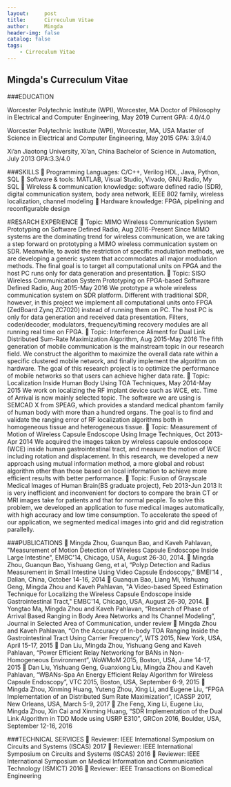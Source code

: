 ```yaml
---
layout:     post
title:      Cirreculum Vitae
author:     Mingda
header-img: false
catalog: false
tags:
    - Cirreculum Vitae
---
```

## Mingda's Curreculum Vitae

###EDUCATION 

Worcester Polytechnic Institute (WPI), Worcester, MA
Doctor of Philosophy in Electrical and Computer Engineering, May 2019
Current GPA: 4.0/4.0

Worcester Polytechnic Institute (WPI), Worcester, MA, USA
Master of Science in Electrical and Computer Engineering, May 2015
GPA: 3.9/4.0

Xi’an Jiaotong University, Xi’an, China
Bachelor of Science in Automation, July 2013
GPA:3.3/4.0

###SKILLS 
	Programming Languages: C/C++, Verilog HDL, Java, Python, SQL
	Software & tools: MATLAB, Visual Studio, Vivado, GNU Radio, My SQL
	Wireless & communication knowledge: software defined radio (SDR), digital communication system, body area network, IEEE 802 family, wireless localization, channel modeling
	Hardware knowledge: FPGA, pipelining and reconfigurable design

#RESARCH EXPERIENCE
	Topic: MIMO Wireless Communication System Prototyping on Software Defined Radio, Aug 2016-Present
Since MIMO systems are the dominating trend for wireless communication, we are taking a step forward on prototyping a MIMO wireless communication system on SDR. Meanwhile, to avoid the restriction of specific modulation methods, we are developing a generic system that accommodates all major modulation methods. The final goal is to target all computational units on FPGA and the host PC runs only for data generation and presentation.
	Topic: SISO Wireless Communication System Prototyping on FPGA-based Software Defined Radio, Aug 2015-May 2016
We prototype a whole wireless communication system on SDR platform. Different with traditional SDR, however, in this project we implement all computational units onto FPGA (ZedBoard Zynq ZC7020) instead of running them on PC. The host PC is only for data generation and received data presentation. Filters, coder/decoder, modulators, frequency/timing recovery modules are all running real time on FPGA.
	Topic: Interference Aliment for Dual Link Distributed Sum-Rate Maximization Algorithm, Aug 2015-May 2016
The fifth generation of mobile communication is the mainstream topic in our research field. We construct the algorithm to maximize the overall data rate within a specific clustered mobile network, and finally implement the algorithm on hardware. The goal of this research project is to optimize the performance of mobile networks so that users can achieve higher data rate.
	Topic: Localization Inside Human Body Using TOA Techniques, May 2014-May 2015
We work on localizing the RF implant device such as WCE, etc. Time of Arrival is now mainly selected topic. The software we are using is SEMCAD X from SPEAG, which provides a standard medical phantom family of human body with more than a hundred organs. The goal is to find and validate the ranging error of RF localization algorithms both in homogeneous tissue and heterogeneous tissue.
	Topic: Measurement of Motion of Wireless Capsule Endoscope Using Image Techniques, Oct 2013-Apr 2014
We acquired the images taken by wireless capsule endoscope (WCE) inside human gastrointestinal tract, and measure the motion of WCE including rotation and displacement. In this research, we developed a new approach using mutual information method, a more global and robust algorithm other than those based on local information to achieve more efficient results with better performance.
	Topic: Fusion of Grayscale Medical Images of Human Brain(BS graduate project), Feb 2013-Jun 2013
It is very inefficient and inconvenient for doctors to compare the brain CT or MRI images take for patients and that for normal people. To solve this problem, we developed an application to fuse medical images automatically, with high accuracy and low time consumption. To accelerate the speed of our application, we segmented medical images into grid and did registration parallelly.

###PUBLICATIONS
	Mingda Zhou, Guanqun Bao, and Kaveh Pahlavan, "Measurement of Motion Detection of Wireless Capsule Endoscope Inside Large Intestine", EMBC'14, Chicago, USA, August 26-30, 2014.
	Mingda Zhou, Guanqun Bao, Yishuang Geng, et al, “Polyp Detection and Radius Measurement in Small Intestine Using Video Capsule Endoscopy,” BMEI’14 , Dalian, China, October 14-16, 2014
	Guanqun Bao, Liang Mi, Yishuang Geng, Mingda Zhou and Kaveh Pahlavan, "A Video-based Speed Estimation Technique for Localizing the Wireless Capsule Endoscope inside Gastrointestinal Tract," EMBC'14, Chicago, USA, August 26-30, 2014.
	Yongtao Ma, Mingda Zhou and Kaveh Pahlavan, “Research of Phase of Arrival Based Ranging in Body Area Networks and Its Channel Modeling”, Journal in Selected Area of Communication, under review
	Mingda Zhou and Kaveh Pahlavan, “On the Accuracy of In-body TOA Ranging Inside the Gastrointestinal Tract Using Carrier Frequency”, WTS 2015, New York, USA, April 15-17, 2015
	Dan Liu, Mingda Zhou, Yishuang Geng and Kaveh Pahlavan, “Power Efficient Relay Networking for BANs in Non-Homogeneous Environment”, WoWMoM 2015, Boston, USA, June 14-17, 2015
	Dan Liu, Yishuang Geng, Guanxiong Liu, Mingda Zhou and Kaveh Pahlavan, “WBANs-Spa An Energy Efficient Relay Algorithm for Wireless Capsule Endoscopy”, VTC 2015, Boston, USA, September 6-9, 2015
	Mingda Zhou, Xinming Huang, Yuteng Zhou, Xing Li, and Eugene Liu, “FPGA Implementation of an Distributed Sum Rate Maximization”, ICASSP 2017, New Orleans, USA, March 5-9, 2017
	Zhe Feng, Xing Li, Eugene Liu, Mingda Zhou, Xin Cai and Xinming Huang, “SDR Implementation of the Dual Link Algorithm in TDD Mode using USRP E310”, GRCon 2016, Boulder, USA, September 12-16, 2016


###TECHNICAL SERVICES
	Reviewer: IEEE International Symposium on Circuits and Systems (ISCAS) 2017
	Reviewer: IEEE International Symposium on Circuits and Systems (ISCAS) 2016
	Reviewer: IEEE International Symposium on Medical Information and Communication Technology (ISMICT) 2016
	Reviewer: IEEE Transactions on Biomedical Engineering
